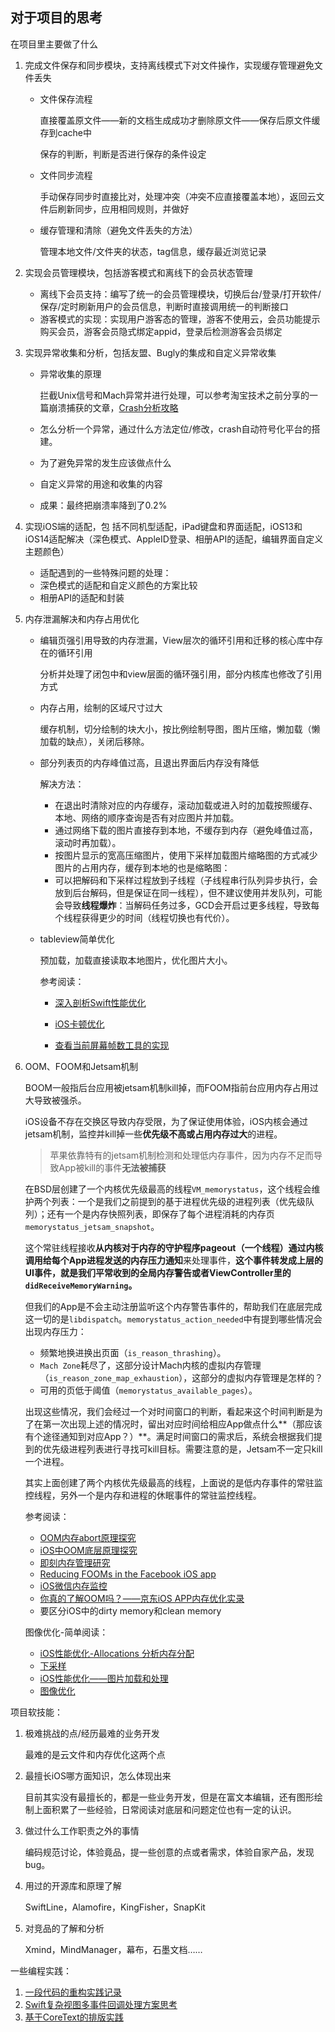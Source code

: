 ## 对于项目的思考

在项目里主要做了什么

1. 完成文件保存和同步模块，支持离线模式下对文件操作，实现缓存管理避免文件丢失

   * 文件保存流程

     直接覆盖原文件——新的文档生成成功才删除原文件——保存后原文件缓存到cache中

     保存的判断，判断是否进行保存的条件设定

   * 文件同步流程

     手动保存同步时直接比对，处理冲突（冲突不应直接覆盖本地），返回云文件后刷新同步，应用相同规则，并做好

   * 缓存管理和清除（避免文件丢失的方法）

     管理本地文件/文件夹的状态，tag信息，缓存最近浏览记录

2. 实现会员管理模块，包括游客模式和离线下的会员状态管理

   * 离线下会员支持：编写了统一的会员管理模块，切换后台/登录/打开软件/保存/定时刷新用户的会员信息，判断时直接调用统一的判断接口
   * 游客模式的实现：实现用户游客态的管理，游客不使用云，会员功能提示购买会员，游客会员隐式绑定appid，登录后检测游客会员绑定

3. 实现异常收集和分析，包括友盟、Bugly的集成和自定义异常收集

   * 异常收集的原理

     拦截Unix信号和Mach异常并进行处理，可以参考淘宝技术之前分享的一篇崩溃捕获的文章，[Crash分析攻略](https://mp.weixin.qq.com/s/hVj-j61Br3dox37SN79fDQ)

   * 怎么分析一个异常，通过什么方法定位/修改，crash自动符号化平台的搭建。

   * 为了避免异常的发生应该做点什么

   * 自定义异常的用途和收集的内容

   * 成果：最终把崩溃率降到了0.2%

4. 实现iOS端的适配，包 括不同机型适配，iPad键盘和界面适配，iOS13和iOS14适配解决（深色模式、AppleID登录、相册API的适配，编辑界面自定义主题颜色）

   * 适配遇到的一些特殊问题的处理：
   * 深色模式的适配和自定义颜色的方案比较
   * 相册API的适配和封装

5. 内存泄漏解决和内存占用优化

   * 编辑页强引用导致的内存泄漏，View层次的循环引用和迁移的核心库中存在的循环引用

     分析并处理了闭包中和view层面的循环强引用，部分内核库也修改了引用方式

   * 内存占用，绘制的区域尺寸过大

     缓存机制，切分绘制的块大小，按比例绘制导图，图片压缩，懒加载（懒加载的缺点），关闭后移除。

   * 部分列表页的内存峰值过高，且退出界面后内存没有降低

     解决方法：

     * 在退出时清除对应的内存缓存，滚动加载或进入时的加载按照缓存、本地、网络的顺序查询是否有对应图片并加载。
     * 通过网络下载的图片直接存到本地，不缓存到内存（避免峰值过高，滚动时再加载）。
     * 按图片显示的宽高压缩图片，使用下采样加载图片缩略图的方式减少图片的占用内存，缓存到本地的也是缩略图：
     * 可以把解码和下采样过程放到子线程（子线程串行队列异步执行，会放到后台解码，但是保证在同一线程），但不建议使用并发队列，可能会导致**线程爆炸**：当解码任务过多，GCD会开启过更多线程，导致每个线程获得更少的时间（线程切换也有代价）。
   
   * tableview简单优化
   
       预加载，加载直接读取本地图片，优化图片大小。
   
       参考阅读：
   
       * [深入剖析Swift性能优化](https://mp.weixin.qq.com/s/U95QmOOjeXkk-yC23cuZCQ)
   
       * [iOS卡顿优化](https://juejin.im/post/6844904004053368846)
   
       * [查看当前屏幕帧数工具的实现](https://www.jianshu.com/p/878bfd38666d)
   
6. OOM、FOOM和Jetsam机制

   BOOM一般指后台应用被jetsam机制kill掉，而FOOM指前台应用内存占用过大导致被强杀。

   iOS设备不存在交换区导致内存受限，为了保证使用体验，iOS内核会通过jetsam机制，监控并kill掉一些**优先级不高或占用内存过大**的进程。

   > 苹果依靠特有的jetsam机制检测和处理低内存事件，因为内存不足而导致App被kill的事件**无法被捕获**

   在BSD层创建了一个内核优先级最高的线程`VM_memorystatus`，这个线程会维护两个列表：一个是我们之前提到的基于进程优先级的进程列表（优先级队列）；还有一个是内存快照列表，即保存了每个进程消耗的内存页`memorystatus_jetsam_snapshot`。

   这个常驻线程接收**从内核对于内存的守护程序pageout（一个线程）通过内核调用给每个App进程发送的内存压力通知**来处理事件，**这个事件转发成上层的UI事件，就是我们平常收到的全局内存警告或者ViewController里的`didReceiveMemoryWarning`。**

   但我们的App是不会主动注册监听这个内存警告事件的，帮助我们在底层完成这一切的是`libdispatch`。`memorystatus_action_needed`中有提到哪些情况会出现内存压力：

   * 频繁地换进换出页面（`is_reason_thrashing`）。
   * `Mach Zone`耗尽了，这部分设计Mach内核的虚拟内存管理（`is_reason_zone_map_exhaustion`），这部分的虚拟内存管理是怎样的？
   * 可用的页低于阈值（`memorystatus_available_pages`）。

   出现这些情况，我们会经过一个对时间窗口的判断，看起来这个时间判断是为了在第一次出现上述的情况时，留出对应时间给相应App做点什么**（那应该有个途径通知到对应App？）**。满足时间窗口的需求后，系统会根据我们提到的优先级进程列表进行寻找可kill目标。需要注意的是，Jetsam不一定只kill一个进程。

   其实上面创建了两个内核优先级最高的线程，上面说的是低内存事件的常驻监控线程，另外一个是内存和进程的休眠事件的常驻监控线程。

   参考阅读：

   * [OOM内存abort原理探究](https://satanwoo.github.io/2017/10/18/abort/)
   * [iOS中OOM底层原理探究](https://jinxuebin.cn/2019/07/OOM%e5%ba%95%e5%b1%82%e5%8e%9f%e7%90%86%e6%8e%a2%e7%a9%b6/)
   * [即刻内存管理研究](https://zhuanlan.zhihu.com/p/49829766)
   * [Reducing FOOMs in the Facebook iOS app](https://engineering.fb.com/ios/reducing-fooms-in-the-facebook-ios-app/)
   * [iOS微信内存监控](https://wetest.qq.com/lab/view/367.html)
   * [你真的了解OOM吗？——京东iOS APP内存优化实录](http://www.cocoachina.com/index.php/articles/485753)
   * 要区分iOS中的dirty memory和clean memory

   图像优化-简单阅读：

   * [iOS性能优化-Allocations 分析内存分配](https://mp.weixin.qq.com/s/WqVZ1rFpYrvE8X-J0f35mw)
   * [下采样](https://www.jianshu.com/p/7d8a82115060)
   * [iOS性能优化——图片加载和处理](https://www.jianshu.com/p/7d8a82115060)
   * [图像优化](https://nemocdz.github.io/post/%E8%AF%91-%E5%9B%BE%E5%83%8F%E4%BC%98%E5%8C%96/)

项目软技能：

1. 极难挑战的点/经历最难的业务开发

   最难的是云文件和内存优化这两个点

2. 最擅长iOS哪方面知识，怎么体现出来

   目前其实没有最擅长的，都是一些业务开发，但是在富文本编辑，还有图形绘制上面积累了一些经验，日常阅读对底层和问题定位也有一定的认识。

3. 做过什么工作职责之外的事情

   编码规范讨论，体验竟品，提一些创意的点或者需求，体验自家产品，发现bug。

4. 用过的开源库和原理了解

   SwiftLine，Alamofire，KingFisher，SnapKit

5. 对竞品的了解和分析

   Xmind，MindManager，幕布，石墨文档……

一些编程实践：

1. [一段代码的重构实践记录](https://juejin.im/post/5e01cb76f265da339260c753)
2. [Swift复杂视图多事件回调处理方案思考](https://www.jianshu.com/p/204e2d00c202)
3. [基于CoreText的排版实践](https://blog.devtang.com/2015/06/26/using-coretext-1/)